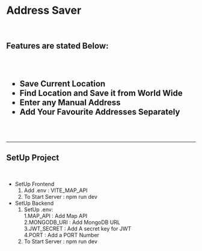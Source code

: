 <h1>Address Saver</h1><br>
<h2>Features are stated Below: <h2><br>
<ul>
<li>Save Current Location</li>
<li>Find Location and Save it from World Wide</li>
<li>Enter any Manual Address</li>
<li>Add Your Favourite Addresses Separately</li>
</ul><br>   
<hr>
<h2>SetUp Project</h2><br>
<ul>
<li>SetUp Frontend
<ol>
<li>Add .env : VITE_MAP_API</li>
<li>To Start Server : npm run dev</li>
</ol>
</li>
<li>
SetUp Backend
<ol>
<li>SetUp .env: 
<br>1.MAP_API : Add Map API
<br>2.MONGODB_URI : Add MongoDB URL
<br>3.JWT_SECRET : Add A secret key for JWT
<br>4.PORT : Add a PORT Number
</li>
<li>To Start Server : npm run dev</li>
</ul>
</li>
</ol>